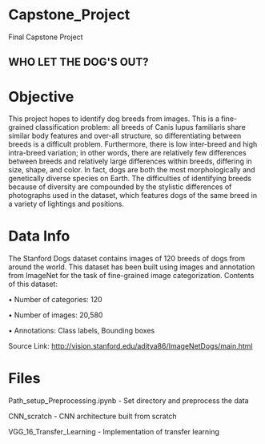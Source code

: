 # Capstone_Project
Final Capstone Project

## WHO LET THE DOG'S OUT?


# Objective

This project hopes to identify dog breeds from images. This is a fine-grained classification problem: all breeds of Canis lupus familiaris share similar body features and over-all structure, so differentiating between breeds is a difficult problem. Furthermore, there is low inter-breed and high intra-breed variation; in other words, there are relatively few differences between breeds and relatively large differences within breeds, differing in size, shape, and color.  In fact, dogs are both the most morphologically and genetically diverse species on Earth. The difficulties of identifying breeds because of diversity are compounded by the stylistic differences of photographs used in the dataset, which features dogs of the same breed in a variety of lightings and positions.



# Data Info

The Stanford Dogs dataset contains images of 120 breeds of dogs from around the world. This dataset has been built using images and annotation from ImageNet for the task of fine-grained image categorization. Contents of this dataset: 

•	Number of categories: 120

•	Number of images: 20,580

•	Annotations: Class labels, Bounding boxes

Source Link: http://vision.stanford.edu/aditya86/ImageNetDogs/main.html


# Files

Path_setup_Preprocessing.ipynb - Set directory and preprocess the data

CNN_scratch - CNN architecture built from scratch

VGG_16_Transfer_Learning - Implementation of transfer learning
